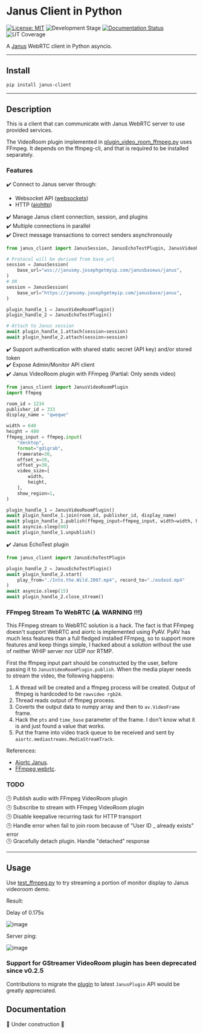 # Janus Client in Python

[![License: MIT](https://img.shields.io/badge/License-MIT-yellow.svg)](https://opensource.org/licenses/MIT) ![Development Stage](https://img.shields.io/badge/Stage-ALPHA-orange.svg) [![Documentation Status](https://readthedocs.org/projects/janus-client-in-python/badge/?version=latest)](https://janus-client-in-python.readthedocs.io/en/latest/?badge=latest) ![UT Coverage](https://img.shields.io/badge/coverage-74%25-yellow)


A [Janus](https://github.com/meetecho/janus-gateway) WebRTC client in Python asyncio.

---

## Install

```bash
pip install janus-client
```

---

## Description

This is a client that can communicate with Janus WebRTC server to use provided services.

The VideoRoom plugin implemented in [plugin_video_room_ffmpeg.py](./janus_client/plugin_video_room_ffmpeg.py) uses FFmpeg. It depends on the ffmpeg-cli, and that is required to be installed separately.

### Features

:heavy_check_mark: Connect to Janus server through:
  - Websocket API ([websockets](https://github.com/aaugustin/websockets))
  - HTTP ([aiohttp](https://docs.aiohttp.org/en/stable/index.html))

:heavy_check_mark: Manage Janus client connection, session, and plugins  
:heavy_check_mark: Multiple connections in parallel  
:heavy_check_mark: Direct message transactions to correct senders asynchronously  
```python
from janus_client import JanusSession, JanusEchoTestPlugin, JanusVideoRoomPlugin

# Protocol will be derived from base_url
session = JanusSession(
    base_url="wss://janusmy.josephgetmyip.com/janusbasews/janus",
)
# OR
session = JanusSession(
    base_url="https://janusmy.josephgetmyip.com/janusbase/janus",
)

plugin_handle_1 = JanusVideoRoomPlugin()
plugin_handle_2 = JanusEchoTestPlugin()

# Attach to Janus session
await plugin_handle_1.attach(session=session)
await plugin_handle_2.attach(session=session)
```
:heavy_check_mark: Support authentication with shared static secret (API key) and/or stored token  
:heavy_check_mark: Expose Admin/Monitor API client  
:heavy_check_mark: Janus VideoRoom plugin with FFmpeg (Partial: Only sends video)  
```python
from janus_client import JanusVideoRoomPlugin
import ffmpeg

room_id = 1234
publisher_id = 333
display_name = "qweqwe"

width = 640
height = 480
ffmpeg_input = ffmpeg.input(
    "desktop",
    format="gdigrab",
    framerate=30,
    offset_x=20,
    offset_y=30,
    video_size=[
        width,
        height,
    ],
    show_region=1,
)

plugin_handle_1 = JanusVideoRoomPlugin()
await plugin_handle_1.join(room_id, publisher_id, display_name)
await plugin_handle_1.publish(ffmpeg_input=ffmpeg_input, width=width, height=height)
await asyncio.sleep(60)
await plugin_handle_1.unpublish()
```
:heavy_check_mark: Janus EchoTest plugin  
```python
from janus_client import JanusEchoTestPlugin

plugin_handle_2 = JanusEchoTestPlugin()
await plugin_handle_2.start(
    play_from="./Into.the.Wild.2007.mp4", record_to="./asdasd.mp4"
)
await asyncio.sleep(15)
await plugin_handle_2.close_stream()
```

### FFmpeg Stream To WebRTC (:warning: **WARNING !!!**)

This FFmpeg stream to WebRTC solution is a hack. The fact is that FFmpeg doesn't support WebRTC and aiortc is implemented using PyAV. PyAV has much less features than a full fledged installed FFmpeg, so to support more features and keep things simple, I hacked about a solution without the use of neither WHIP server nor UDP nor RTMP.

First the ffmpeg input part should be constructed by the user, before passing it to `JanusVideoRoomPlugin.publish`. When the media player needs to stream the video, the following happens:
1. A thread will be created and a ffmpeg process will be created. Output of ffmpeg is hardcoded to be `rawvideo rgb24`.
2. Thread reads output of ffmpeg process.
3. Coverts the output data to numpy array and then to `av.VideoFrame` frame.
4. Hack the `pts` and `time_base` parameter of the frame. I don't know what it is and just found a value that works.
5. Put the frame into video track queue to be received and sent by `aiortc.mediastreams.MediaStreamTrack`.

References:
- [Aiortc Janus](https://github.com/aiortc/aiortc/tree/main/examples/janus).
- [FFmpeg webrtc](https://github.com/ossrs/ffmpeg-webrtc/pull/1).

### TODO

:clock3: Publish audio with FFmpeg VideoRoom plugin  
:clock3: Subscribe to stream with FFmpeg VideoRoom plugin  
:clock3: Disable keepalive recurring task for HTTP transport  
:clock3: Handle error when fail to join room because of "User ID _ already exists" error  
:clock3: Gracefully detach plugin. Handle "detached" response  

---

## Usage

Use [test_ffmpeg.py](./test_ffmpeg.py) to try streaming a portion of monitor display to Janus videoroom demo.

Result:

Delay of 0.175s

![image](https://github.com/josephlim94/janus_gst_client_py/assets/5723232/739ba55a-71b9-445a-b823-a09a72ae9fb5)

Server ping:

![image](https://github.com/josephlim94/janus_gst_client_py/assets/5723232/e08c3f2d-d12e-4aa3-8c81-3539be4b0304)

### Support for GStreamer VideoRoom plugin has been deprecated since v0.2.5

Contributions to migrate the [plugin](./janus_client/plugin_video_room.py) to latest `JanusPlugin` API would be greatly appreciated.

## Documentation

:construction: Under construction :construction:
